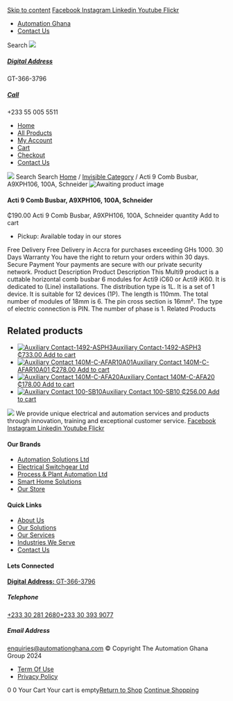 [Skip to content](https://store.automationghana.com/product/acti-9-comb-busbar-a9xph106-100a-schneider/#content)
[ Facebook ](https://www.facebook.com/automationgh/) [ Instagram ](https://www.instagram.com/automationgh/) [ Linkedin ](https://www.linkedin.com/company/the-automation-ghana-limited/) [ Youtube ](https://www.youtube.com/channel/UCurrRDUSm5oIW39VXjn1u0w) [ Flickr ](https://www.flickr.com/photos/181794037@N07/)
  * [ Automation Ghana ](https://automationghana.com)
  * [ Contact Us ](https://store.automationghana.com/contact/)


Search
[ ![](https://store.automationghana.com/wp-content/uploads/2024/04/Website-TAGG-Logo-BLUE.png) ](https://store.automationghana.com/)
[ ](https://maps.app.goo.gl/m4xeaagWCNbLk4jM6)
#####  [ Digital Address ](https://maps.app.goo.gl/m4xeaagWCNbLk4jM6)
GT-366-3796 
[ ](tel:+233550055511)
#####  [ Call ](tel:+233550055511)
+233 55 005 5511 
  * [Home](https://store.automationghana.com/)
  * [All Products](https://store.automationghana.com/shop/)
  * [My Account](https://store.automationghana.com/my-account/)
  * [Cart](https://store.automationghana.com/cart/)
  * [Checkout](https://store.automationghana.com/checkout/)
  * [Contact Us](https://store.automationghana.com/contact/)


[![](https://store.automationghana.com/wp-content/uploads/2024/04/AutomationGhana_logo_white.png)](https://store.automationghana.com)
Search
Search
[Home](https://store.automationghana.com) / [Invisible Category](https://store.automationghana.com/product-category/invisible-category/) / Acti 9 Comb Busbar, A9XPH106, 100A, Schneider
![Awaiting product image](https://store.automationghana.com/wp-content/uploads/woocommerce-placeholder-600x600.png)
####  Acti 9 Comb Busbar, A9XPH106, 100A, Schneider 
₵190.00
Acti 9 Comb Busbar, A9XPH106, 100A, Schneider quantity
Add to cart
  * Pickup: Available today in our stores


Free Delivery 
Free Delivery in Accra for purchases exceeding GHs 1000. 
30 Days Warranty 
You have the right to return your orders within 30 days. 
Secure Payment 
Your payments are secure with our private security network. 
Product Description
Product Description
This Multi9 product is a cuttable horizontal comb busbar 6 modules for Acti9 iC60 or Acti9 iK60. It is dedicated to (Line) installations. The distribution type is 1L. It is a set of 1 device. It is suitable for 12 devices (1P). The length is 110mm. The total number of modules of 18mm is 6. The pin cross section is 16mm². The type of electric connection is PIN. The number of phase is 1.
Related Products 
## Related products
  * [![Auxiliary Contact-1492-ASPH3](https://store.automationghana.com/wp-content/uploads/2020/12/1492-ASPH3-300x300.jpg)Auxiliary Contact-1492-ASPH3 ₵733.00 ](https://store.automationghana.com/product/auxiliary-contact-1492-asph3/)
[Add to cart](https://store.automationghana.com/product/acti-9-comb-busbar-a9xph106-100a-schneider/?add-to-cart=2967)
  * [![Auxiliary Contact 140M-C-AFAR10A01](https://store.automationghana.com/wp-content/uploads/2020/12/140M-C-AFAR10A01-300x298.jpg)Auxiliary Contact 140M-C-AFAR10A01 ₵278.00 ](https://store.automationghana.com/product/auxiliary-contact-140m-c-afar10a01/)
[Add to cart](https://store.automationghana.com/product/acti-9-comb-busbar-a9xph106-100a-schneider/?add-to-cart=2963)
  * [![Auxiliary Contact 140M-C-AFA20](https://store.automationghana.com/wp-content/uploads/2020/12/140M-C-AFA20-300x300.jpg)Auxiliary Contact 140M-C-AFA20 ₵178.00 ](https://store.automationghana.com/product/auxiliary-contact-140m-c-afa20/)
[Add to cart](https://store.automationghana.com/product/acti-9-comb-busbar-a9xph106-100a-schneider/?add-to-cart=2961)
  * [![Auxiliary Contact 100-SB10](https://store.automationghana.com/wp-content/uploads/2020/11/Auxilliary-Contact-300x300.jpg)Auxiliary Contact 100-SB10 ₵256.00 ](https://store.automationghana.com/product/auxiliary-contact-100-sb10/)
[Add to cart](https://store.automationghana.com/product/acti-9-comb-busbar-a9xph106-100a-schneider/?add-to-cart=2952)


![](https://store.automationghana.com/wp-content/uploads/2024/04/AutomationGhana_logo_white.png)
We provide unique electrical and automation services and products through innovation, training and exceptional customer service.
[ Facebook ](https://www.facebook.com/automationgh/) [ Instagram ](https://www.instagram.com/automationgh/) [ Linkedin ](https://www.linkedin.com/company/the-automation-ghana-limited/) [ Youtube ](https://www.youtube.com/channel/UCurrRDUSm5oIW39VXjn1u0w) [ Flickr ](https://www.flickr.com/photos/181794037@N07/)
#### Our Brands
  * [ Automation Solutions Ltd ](https://store.automationghana.com/product/acti-9-comb-busbar-a9xph106-100a-schneider/)
  * [ Electrical Switchgear Ltd ](https://store.automationghana.com/product/acti-9-comb-busbar-a9xph106-100a-schneider/)
  * [ Process & Plant Automation Ltd ](https://store.automationghana.com/product/acti-9-comb-busbar-a9xph106-100a-schneider/)
  * [ Smart Home Solutions ](https://store.automationghana.com/product/acti-9-comb-busbar-a9xph106-100a-schneider/)
  * [ Our Store ](https://store.automationghana.com/product/acti-9-comb-busbar-a9xph106-100a-schneider/)


#### Quick Links
  * [ About Us ](https://store.automationghana.com/product/acti-9-comb-busbar-a9xph106-100a-schneider/)
  * [ Our Solutions ](https://store.automationghana.com/product/acti-9-comb-busbar-a9xph106-100a-schneider/)
  * [ Our Services ](https://store.automationghana.com/product/acti-9-comb-busbar-a9xph106-100a-schneider/)
  * [ Industries We Serve ](https://store.automationghana.com/product/acti-9-comb-busbar-a9xph106-100a-schneider/)
  * [ Contact Us ](https://store.automationghana.com/product/acti-9-comb-busbar-a9xph106-100a-schneider/)


#### Lets Connected
[**Digital Address:** GT-366-3796](https://maps.app.goo.gl/m4xeaagWCNbLk4jM6)
#####  Telephone 
[ +233 30 281 2680](tel:+233302812680)[+233 30 393 9077](https://store.automationghana.com/product/acti-9-comb-busbar-a9xph106-100a-schneider/+233303939077)
#####  Email Address 
enquiries@automationghana.com 
© Copyright The Automation Ghana Group 2024
  * [ Term Of Use ](https://store.automationghana.com/product/acti-9-comb-busbar-a9xph106-100a-schneider/)
  * [ Privacy Policy ](https://store.automationghana.com/product/acti-9-comb-busbar-a9xph106-100a-schneider/)


0
0
Your Cart
Your cart is empty[Return to Shop](https://store.automationghana.com/shop/)
[Continue Shopping](https://store.automationghana.com/product/acti-9-comb-busbar-a9xph106-100a-schneider/)
